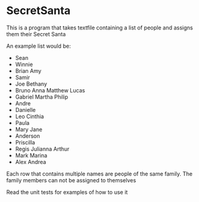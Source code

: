 # SecretSanta

This is a program that takes textfile containing a list of people and assigns them their Secret Santa

An example list would be:
* Sean
* Winnie
* Brian Amy
* Samir
* Joe Bethany
* Bruno Anna Matthew Lucas
* Gabriel Martha Philip
* Andre
* Danielle
* Leo Cinthia
* Paula
* Mary Jane
* Anderson
* Priscilla
* Regis Julianna Arthur
* Mark Marina
* Alex Andrea

Each row that contains multiple names are people of the same family.  The family members can not be assigned to themselves


Read the unit tests for examples of how to use it

